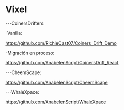 # Vixel

---CoinersDrifters:

-Vanilla:

https://github.com/RichieCast07/Coiners_Drift_Demo

-Migración en proceso:

https://github.com/AnabelenScript/CoinersDrift_React

---CheemScape:

https://github.com/AnabelenScript/CheemScape


---WhaleXpace:

https://github.com/AnabelenScript/WhaleXpace
